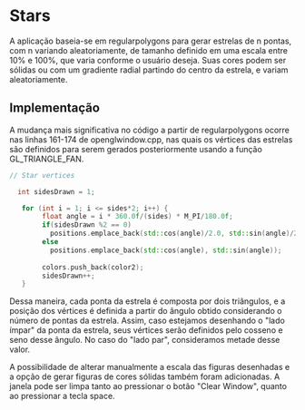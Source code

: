 # Stars

A aplicação baseia-se em regularpolygons para gerar estrelas de n pontas, com n variando aleatoriamente, de tamanho definido em uma escala entre 10% e 100%, que varia conforme o usuário deseja. Suas cores podem ser sólidas ou com um gradiente radial partindo do centro da estrela, e variam aleatoriamente.

## Implementação

A mudança mais significativa no código a partir de regularpolygons ocorre nas linhas 161-174 de openglwindow.cpp, nas quais os vértices das estrelas são definidos para serem gerados posteriormente usando a função GL_TRIANGLE_FAN.

```c++
// Star vertices

  int sidesDrawn = 1;

   for (int i = 1; i <= sides*2; i++) {
        float angle = i * 360.0f/(sides) * M_PI/180.0f;
        if(sidesDrawn %2 == 0)
          positions.emplace_back(std::cos(angle)/2.0, std::sin(angle)/2.0);
        else
          positions.emplace_back(std::cos(angle), std::sin(angle));
         
        colors.push_back(color2);
        sidesDrawn++;
   }
```

Dessa maneira, cada ponta da estrela é composta por dois triângulos, e a posição dos vértices é definida a partir do ângulo obtido considerando o número de pontas da estrela. Assim, caso estejamos desenhando o "lado ímpar" da ponta da estrela, seus vértices serão definidos pelo cosseno e seno desse ângulo. No caso do "lado par", consideramos metade desse valor. 

A possibilidade de alterar manualmente a escala das figuras desenhadas e a opção de gerar figuras de cores sólidas também foram adicionadas. A janela pode ser limpa tanto ao pressionar o botão "Clear Window", quanto ao pressionar a tecla space.